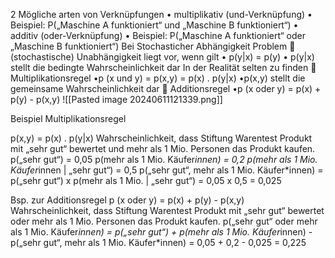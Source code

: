 2 Mögliche arten von Verknüpfungen
		• multiplikativ (und-Verknüpfung)
		• Beispiel: P(„Maschine A funktioniert“ und „Maschine B funktioniert“)
		• additiv (oder-Verknüpfung)
		• Beispiel: P(„Maschine A funktioniert“ oder „Maschine B funktioniert“)
		Bei Stochasticher Abhängigkeit Problem 
		 (stochastische) Unabhängigkeit liegt vor, wenn gilt
		•		p(y|x) = p(y)
		•		p(y|x) stellt die bedingte Wahrscheinlichkeit dar
		In der Realität selten zu finden
		 Multiplikationsregel
		•p (x und y) = p(x,y) = p(x) . p(y|x)
		•p(x,y) stellt die gemeinsame Wahrscheinlichkeit dar
		 Additionsregel
		•p (x oder y) = p(x) + p(y) - p(x,y)
		![[Pasted image 20240611121339.png]]

Beispiel Multiplikationsregel

p(x,y) = p(x) . p(y|x)
Wahrscheinlichkeit, dass Stiftung Warentest Produkt mit „sehr gut“ bewertet
und mehr als 1 Mio. Personen das Produkt kaufen.
p(„sehr gut“)
= 0,05
p(mehr als 1 Mio. Käufer*innen)
= 0,2
p(mehr als 1 Mio. Käufer*innen | „sehr gut“)
= 0,5
p(„sehr gut“, mehr als 1 Mio. Käufer*innen)
= p(„sehr gut“) x p(mehr als 1 Mio. | „sehr gut“)
= 0,05 x 0,5
= 0,025

Bsp. zur Additionsregel
p (x oder y) = p(x) + p(y) - p(x,y)
Wahrscheinlichkeit, dass Stiftung Warentest Produkt mit „sehr gut“ bewertet
oder mehr als 1 Mio. Personen das Produkt kaufen.
p(„sehr gut“ oder mehr als 1 Mio. Käufer*innen) =
p(„sehr gut“) + p(mehr als 1 Mio. Käufer*innen) - p(„sehr gut“, mehr als 1 Mio.
Käufer*innen) = 0,05 + 0,2 - 0,025 = 0,225
